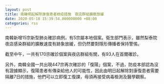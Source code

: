 ```yaml
---
layout: post
title: 南韓明起解除康復患者檢疫措施　夜店群組擴散放緩
date: 2020-05-18 15:39:54.000000000 +08:00
categories: rss
---
```


南韓新增15宗新型肺炎確診病例，有5宗屬本地個案。衛生部門表示，雖然梨泰院夜店感染群組的擴散速度有跡象放緩，但仍然要對隱形傳播者保持警惕。

截至中午，一共有170宗確診個案與夜店群組有關，有93人在首爾確診。

另外，南韓全國一共出現447宗再次確診的「復陽」個案，不過，防疫本部認為沒有證據顯示，復陽患者有傳染給他人的可能性，因此由明日起解除對康復患者需要隔離7日的措施，他們可以立即復工復課，毋須再接受病毒檢測及醫學觀察。
